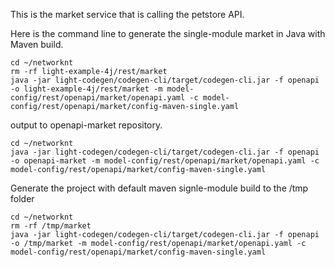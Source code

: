 This is the market service that is calling the petstore API. 

Here is the command line to generate the single-module market in Java with Maven build.

```
cd ~/networknt
rm -rf light-example-4j/rest/market
java -jar light-codegen/codegen-cli/target/codegen-cli.jar -f openapi -o light-example-4j/rest/market -m model-config/rest/openapi/market/openapi.yaml -c model-config/rest/openapi/market/config-maven-single.yaml
```

output to openapi-market repository.

```
cd ~/networknt
java -jar light-codegen/codegen-cli/target/codegen-cli.jar -f openapi -o openapi-market -m model-config/rest/openapi/market/openapi.yaml -c model-config/rest/openapi/market/config-maven-single.yaml

```

Generate the project with default maven signle-module build to the /tmp folder

```
cd ~/networknt
rm -rf /tmp/market
java -jar light-codegen/codegen-cli/target/codegen-cli.jar -f openapi -o /tmp/market -m model-config/rest/openapi/market/openapi.yaml -c model-config/rest/openapi/market/config-maven-single.yaml

```
